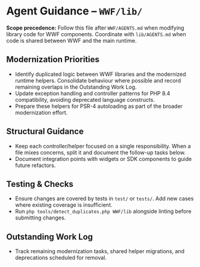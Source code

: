 # Agent Guidance – `WWF/lib/`

**Scope precedence:** Follow this file after `WWF/AGENTS.md` when modifying library code for WWF
components. Coordinate with `lib/AGENTS.md` when code is shared between WWF and the main runtime.

## Modernization Priorities
- Identify duplicated logic between WWF libraries and the modernized runtime helpers. Consolidate
  behaviour where possible and record remaining overlaps in the Outstanding Work Log.
- Update exception handling and controller patterns for PHP 8.4 compatibility, avoiding deprecated
  language constructs.
- Prepare these helpers for PSR-4 autoloading as part of the broader modernization effort.

## Structural Guidance
- Keep each controller/helper focused on a single responsibility. When a file mixes concerns, split
  it and document the follow-up tasks below.
- Document integration points with widgets or SDK components to guide future refactors.

## Testing & Checks
- Ensure changes are covered by tests in `test/` or `tests/`. Add new cases where existing coverage is
  insufficient.
- Run `php tools/detect_duplicates.php WWF/lib` alongside linting before submitting changes.

## Outstanding Work Log
- Track remaining modernization tasks, shared helper migrations, and deprecations scheduled for
  removal.
